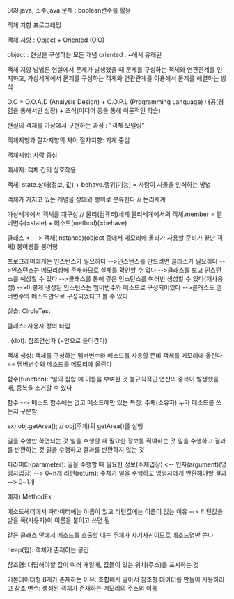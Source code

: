369.java, 소수.java 문제 : boolean변수를 활용

객체 지향 프로그래밍

객체 지향 : Object + Oriented  (O.O)

object : 현실을 구성하는 모든 개념
oriented : ~에서 유래된 

객체 지향 방법론
현실에서 문제가 발생했을 때 문제를 구성하는 객체와 연관관계를 인지하고,
가상세계에서 문제를 구성하는 객체와 연관관계를 이용해서 문제를 해결하는 방식

O.O = O.O.A.D (Analysis Design) + O.O.P.L (Programming Language) 
내공(경험을 통해서만 성장) + 초식(미디어 등을 통해 이론적인 학습)

현실의 객체를 가상에서 구현하는 과정 : "객체 모델링"

객체지향과 절차지향의 차이
절차지향: 기계 중심

객체지향: 사람 중심

메세지: 객체 간의 상호작용

객체: state.상태(정보, 값) + behave.행위(기능) = 사람이 사물을 인식하는 방법

객체가 가지고 있는 개념을 상태와 행위로 분류한다 // 논리세계

가상세계에서 객체를 재구성 // 물리(컴퓨터)세계
물리세계에서의 객체.member = 멤버변수(=state) + 메소드(method)(=behave)

클래스	<--->	객체(instance)(object 중에서 메모리에 올라가 사용할 준비가 끝난 객체)
붕어빵틀			붕어빵

프로그래머에게는 인스턴스가 필요하다
-->인스턴스를 만드려면 클래스가 필요하다
-->인스턴스는 메모리상에 존재하므로 실체를 확인할 수 없다
-->클래스를 보고 인스턴스를 예상할 수 있다
-->클래스를 통해 같은 인스턴스를 여러번 생성할 수 있다(재사용성)
-->이렇게 생성된 인스턴스는 멤버변수와 메소드로 구성되어있다
-->클래스도 멤버변수와 메소드만으로 구성되었다고 볼 수 있다

실습: CircleTest

클래스: 사용자 정의 타입

. (dot): 참조연산자 (~안으로 들어간다)

객체 생성: 객체를 구성하는 멤버변수와 메소드를 사용할 준비
객체를 메모리에 올린다 == 멤버변수와 메소드를 메모리에 올린다

함수(function): '일의 집합'에 이름을 부여한 것
불규칙적인 연산의 중복이 발생했을 때, 중복을 소거할 수 있다

함수 --> 메소드
함수에는 없고 메소드에만 있는 특징: 주체(소유자)
누가 메소드를 쓰는지 구분함

ex) obj.getArea(); // obj(주체)의 getArea()를 실행

일을 수행만 하면되는 것
일을 수행할 때 필요한 정보를 줘야하는 것
일을 수행하고 결과를 반환하는 것
일을 수행하고 결과를 반환하지 않는 것

파라미터(parameter): 일을 수행할 때 필요한 정보(주체입장) <-- 인자(argument)(명령자입장)
--> 0~n개
리턴(return): 주체가 일을 수행하고 명령자에게 반환해야할 결과 
--> 0~1개

예제) MethodEx

메소드헤더에서 파라미터에는 이름이 있고 리턴값에는 이름이 없는 이유
--> 리턴값을 받을 쪽(사용자)이 이름을 붙이고 쓰면 됨

같은 클래스 안에서 메소드를 호출할 때는 주체가 자기자신이므로 메소드명만 쓴다

heap(힙): 객체가 존재하는 공간

참조형: 대답해야할 값이 여러 개일때, 값들이 있는 위치(주소)를 표시하는 것

기본데이터형 8개가 존재하는 이유: 조합해서 알아서 참조형 데이터를 만들어 사용하라고
참조 변수: 생성된 객체가 존재하는 메모리의 주소의 이름